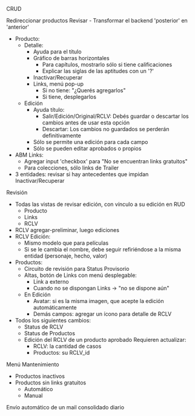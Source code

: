 CRUD

Redireccionar productos Revisar
	- Transformar el backend 'posterior' en 'anterior'

- Producto:
	- Detalle:
		- Ayuda para el título
		- Gráfico de barras horizontales
			- Para capítulos, mostrarlo sólo si tiene calificaciones
			- Explicar las siglas de las aptitudes con un '?'
		- Inactivar/Recuperar
		- Links, menú pop-up
			- Si no tiene: "¿Querés agregarlos"
			- Si tiene, desplegarlos
	- Edición
		- Ayuda título:
			- Salir/Edición/Original/RCLV: Debés guardar o descartar los cambios antes de usar esta opción
			- Descartar: Los cambios no guardados se perderán definitivamente
		- Sólo se permite una edición para cada campo
		- Sólo se pueden editar aprobados o propios
- ABM Links:
	- Agregar input 'checkbox' para "No se encuentran links gratuitos"
	- Para colecciones, sólo links de Trailer
- 3 entidades: revisar si hay antecedentes que impidan Inactivar/Recuperar

Revisión
- Todas las vistas de revisar edición, con vínculo a su edición en RUD
	- Producto
	- Links
	- RCLV
- RCLV agregar-preliminar, luego ediciones
- RCLV Edición:
	- Mismo modelo que para películas
	- Si se le cambia el nombre, debe seguir refiriéndose a la misma entidad (personaje, hecho, valor)
- Productos: 
	- Circuito de revisión para Status Provisorio
	- Altas, botón de Links con menú desplegable:
		- Link a externo
		- Cuando no se dispongan Links -> "no se dispone aún"
	- En Edición
		- Avatar: si es la misma imagen, que acepte la edición automáticamente
		- Demás campos: agregar un ícono para detalle de RCLV
- Todos los siguientes cambios:
	- Status de RCLV
	- Status de Productos
	- Edición del RCLV de un producto aprobado
	Requieren actualizar:
		- RCLV: la cantidad de casos
		- Productos: su RCLV_id

Menú Mantenimiento
- Productos inactivos
- Productos sin links gratuitos
	- Automático
	- Manual

Envío automático de un mail consolidado diario

